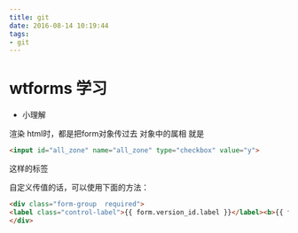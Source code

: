 ```yaml
---
title: git
date: 2016-08-14 10:19:44
tags: 
- git
---
```


# wtforms 学习

+ 小理解

渲染 html时，都是把form对象传过去 
对象中的属相 就是 
``` html
<input id="all_zone" name="all_zone" type="checkbox" value="y">
```
这样的标签

自定义传值的话，可以使用下面的方法：
``` html
<div class="form-group  required">
<label class="control-label">{{ form.version_id.label }}</label><b>{{ form.version_id(class="form-control",value=version_id) }}</b>
</div>
```